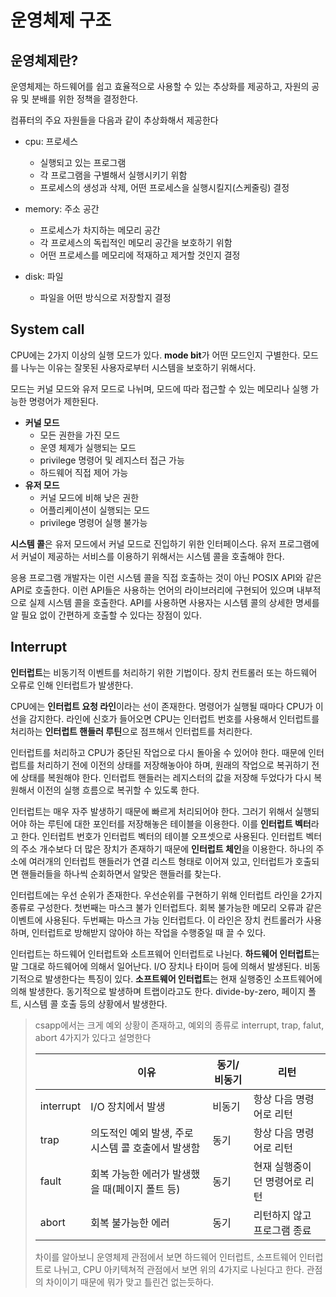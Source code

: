 # 운영체제 구조

## 운영체제란?

운영체제는 하드웨어를 쉽고 효율적으로 사용할 수 있는 추상화를 제공하고, 자원의 공유 및 분배를 위한 정책을 결정한다.

컴퓨터의 주요 자원들을 다음과 같이 추상화해서 제공한다

- cpu: 프로세스
  - 실행되고 있는 프로그램
  - 각 프로그램을 구별해서 실행시키기 위함
  - 프로세스의 생성과 삭제, 어떤 프로세스을 실행시킬지(스케줄링) 결정

- memory: 주소 공간
  - 프로세스가 차지하는 메모리 공간
  - 각 프로세스의 독립적인 메모리 공간을 보호하기 위함
  - 어떤 프로세스를 메모리에 적재하고 제거할 것인지 결정

- disk: 파일
  - 파일을 어떤 방식으로 저장할지 결정

## System call

CPU에는 2가지 이상의 실행 모드가 있다. **mode bit**가 어떤 모드인지 구별한다. 모드를 나누는 이유는 잘못된 사용자로부터 시스템을 보호하기 위해서다. 

모드는 커널 모드와 유저 모드로 나뉘며, 모드에 따라 접근할 수 있는 메모리나 실행 가능한 명령어가 제한된다.

- **커널 모드**
  - 모든 권한을 가진 모드
  - 운영 체제가 실행되는 모드
  - privilege 명령어 및 레지스터 접근 가능
  - 하드웨어 직접 제어 가능
- **유저 모드**
  - 커널 모드에 비해 낮은 권한
  - 어플리케이션이 실행되는 모드
  - privilege 명령어 실행 불가능

**시스템 콜**은 유저 모드에서 커널 모드로 진입하기 위한 인터페이스다. 유저 프로그램에서 커널이 제공하는 서비스를 이용하기 위해서는 시스템 콜을 호출해야 한다. 

응용 프로그램 개발자는 이런 시스템 콜을 직접 호출하는 것이 아닌 POSIX API와 같은 API로 호출한다. 이런 API들은 사용하는 언어의 라이브러리에 구현되어 있으며 내부적으로 실제 시스템 콜을 호출한다. API를 사용하면 사용자는 시스템 콜의 상세한 명세를 알 필요 없이 간편하게 호출할 수 있다는 장점이 있다. 

## Interrupt

**인터럽트**는 비동기적 이벤트를 처리하기 위한 기법이다. 장치 컨트롤러 또는 하드웨어 오류로 인해 인터럽트가 발생한다.

CPU에는 **인터럽트 요청 라인**이라는 선이 존재한다. 명령어가 실행될 때마다 CPU가 이 선을 감지한다. 라인에 신호가 들어오면 CPU는 인터럽트 번호를 사용해서 인터럽트를 처리하는 **인터럽트 핸들러 루틴**으로 점프해서 인터럽트를 처리한다. 

인터럽트를 처리하고 CPU가 중단된 작업으로 다시 돌아올 수 있어야 한다. 때문에 인터럽트를 처리하기 전에 이전의 상태를 저장해놓아야 하며, 원래의 작업으로 복귀하기 전에 상태를 복원해야 한다. 인터럽트 핸들러는 레지스터의 값을 저장해 두었다가 다시 복원해서 이전의 실행 흐름으로 복귀할 수 있도록 한다.

인터럽트는 매우 자주 발생하기 때문에 빠르게 처리되어야 한다. 그러기 위해서 실행되어야 하는 루틴에 대한 포인터를 저장해놓은 테이블을 이용한다. 이를 **인터럽트 벡터**라고 한다. 인터럽트 번호가 인터럽트 벡터의 테이블 오프셋으로 사용된다. 인터럽트 벡터의 주소 개수보다 더 많은 장치가 존재하기 때문에 **인터럽트 체인**을 이용한다. 하나의 주소에 여러개의 인터럽트 핸들러가 연결 리스트 형태로 이어져 있고, 인터럽트가 호출되면 핸들러들을 하나씩 순회하면서 알맞은 핸들러를 찾는다.

인터럽트에는 우선 순위가 존재한다. 우선순위를 구현하기 위해 인터럽트 라인을 2가지 종류로 구성한다. 첫번째는 마스크 불가 인터럽트다. 회복 불가능한 메모리 오류과 같은 이벤트에 사용된다. 두번째는 마스크 가능 인터럽트다. 이 라인은 장치 컨트롤러가 사용하며, 인터럽트로 방해받지 않아야 하는 작업을 수행중일 때 끌 수 있다.

인터럽트는 하드웨어 인터럽트와 소트프웨어 인터럽트로 나뉜다. **하드웨어 인터럽트**는 말 그대로 하드웨어에 의해서 일어난다. I/O 장치나 타이머 등에 의해서 발생된다. 비동기적으로 발생한다는 특징이 있다. **소프트웨어 인터럽트**는 현재 실행중인 소프트웨어에 의해 발생한다. 동기적으로 발생하며 트랩이라고도 한다. divide-by-zero, 페이지 폴트, 시스템 콜 호출 등의 상황에서 발생한다.

> csapp에서는 크게 예외 상황이 존재하고, 예외의 종류로 interrupt, trap, falut, abort 4가지가 있다고 설명한다
>
> |           | 이유                                               | 동기/비동기 | 리턴                          |
> | --------- | -------------------------------------------------- | ----------- | ----------------------------- |
> | interrupt | I/O 장치에서 발생                                  | 비동기      | 항상 다음 명령어로 리턴       |
> | trap      | 의도적인 예외 발생, 주로 시스템 콜 호출에서 발생함 | 동기        | 항상 다음 명령어로 리턴       |
> | fault     | 회복 가능한 에러가 발생했을 때(페이지 폴트 등)     | 동기        | 현재 실행중이던 명령어로 리턴 |
> | abort     | 회복 불가능한 에러                                 | 동기        | 리턴하지 않고 프로그램 종료   |
>
> 차이를 알아보니 운영체제 관점에서 보면 하드웨어 인터럽트, 소프트웨어 인터럽트로 나뉘고, CPU 아키텍쳐적 관점에서 보면 위의 4가지로 나뉜다고 한다. 관점의 차이이기 때문에 뭐가 맞고 틀린건 없는듯하다.

